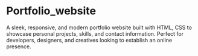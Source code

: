 # Portfolio_website
A sleek, responsive, and modern portfolio website built with HTML, CSS to showcase personal projects, skills, and contact information. Perfect for developers, designers, and creatives looking to establish an online presence.
